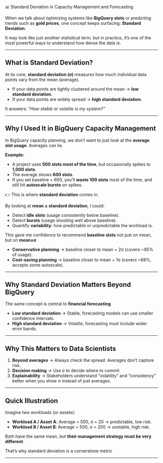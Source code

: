  📊 Standard Deviation in Capacity Management and Forecasting

When we talk about optimizing systems like **BigQuery slots** or predicting trends such as **gold prices**, one concept keeps surfacing: **Standard Deviation**.  

It may look like just another statistical term, but in practice, it’s one of the most powerful ways to understand how dense the data is.  

---

## What is Standard Deviation?

At its core, **standard deviation (σ)** measures how much individual data points vary from the mean (average).  

- If your data points are tightly clustered around the mean → **low standard deviation**.  
- If your data points are widely spread → **high standard deviation**.  

It answers: *“How stable or volatile is my system?”*  

---

## Why I Used It in BigQuery Capacity Management

In BigQuery capacity planning, we don’t want to just look at the **average slot usage**. Averages can lie.  

**Example:**  
- A project uses **500 slots most of the time**, but occasionally spikes to **1,000 slots**.  
- The average shows **600 slots**.  
- If you set baseline = 600, you’ll **waste 100 slots** most of the time, and still hit **autoscale bursts** on spikes.  

👉 This is where **standard deviation** comes in.  

By looking at **mean ± standard deviation**, I could:  
- Detect **idle slots** (usage consistently below baseline).  
- Detect **bursts** (usage shooting well above baseline).  
- Quantify **variability**: how predictable or unpredictable the workload is.  

This gave me confidence to recommend **baseline slots** not just on mean, but on **mean±σ**
- **Conservative planning** → baseline closer to mean + 2σ (covers ~95% of usage).  
- **Cost-saving planning** → baseline closer to mean + 1σ (covers ~68%, accepts some autoscale).  

---

## Why Standard Deviation Matters Beyond BigQuery

The same concept is central to **financial forecasting**

- **Low standard deviation** → Stable, forecasting models can use smaller confidence intervals.  
- **High standard deviation** → Volatile, forecasting must include wider error bands.  

---

## Why This Matters to Data Scientists

1. **Beyond averages** → Always check the spread. Averages don’t capture risk.  
2. **Decision making** → Use σ to decide where to commit
3. **Explainability** → Stakeholders understand “volatility” and “consistency” better when you show σ instead of just averages.  

---

## Quick Illustration

Imagine two workloads (or assets):  

- **Workload A / Asset A**: Average = 500, σ = 20 → predictable, low risk.  
- **Workload B / Asset B**: Average = 500, σ = 200 → unstable, high risk.  

Both have the same mean, but **their management strategy must be very different**.  

That’s why standard deviation is a cornerstone metric

---